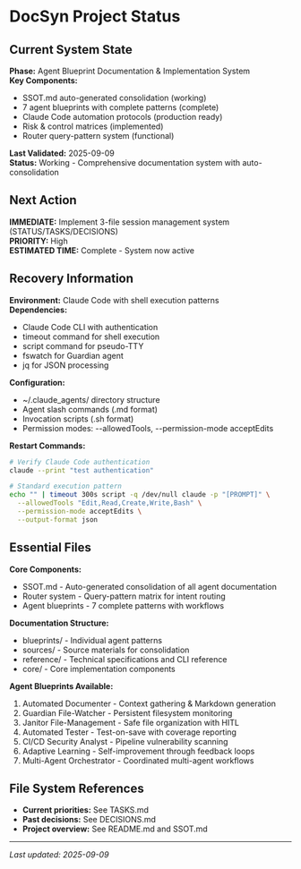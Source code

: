 # DocSyn Project Status

## Current System State
**Phase:** Agent Blueprint Documentation & Implementation System  
**Key Components:** 
- SSOT.md auto-generated consolidation (working)
- 7 agent blueprints with complete patterns (complete)
- Claude Code automation protocols (production ready)
- Risk & control matrices (implemented)
- Router query-pattern system (functional)

**Last Validated:** 2025-09-09  
**Status:** Working - Comprehensive documentation system with auto-consolidation

## Next Action
**IMMEDIATE:** Implement 3-file session management system (STATUS/TASKS/DECISIONS)  
**PRIORITY:** High  
**ESTIMATED TIME:** Complete - System now active

## Recovery Information
**Environment:** Claude Code with shell execution patterns  
**Dependencies:** 
- Claude Code CLI with authentication
- timeout command for shell execution  
- script command for pseudo-TTY
- fswatch for Guardian agent
- jq for JSON processing

**Configuration:** 
- ~/.claude_agents/ directory structure
- Agent slash commands (.md format)
- Invocation scripts (.sh format)
- Permission modes: --allowedTools, --permission-mode acceptEdits

**Restart Commands:**
```bash
# Verify Claude Code authentication
claude --print "test authentication"

# Standard execution pattern
echo "" | timeout 300s script -q /dev/null claude -p "[PROMPT]" \
  --allowedTools "Edit,Read,Create,Write,Bash" \
  --permission-mode acceptEdits \
  --output-format json
```

## Essential Files
**Core Components:**
- SSOT.md - Auto-generated consolidation of all agent documentation
- Router system - Query-pattern matrix for intent routing
- Agent blueprints - 7 complete patterns with workflows

**Documentation Structure:**
- blueprints/ - Individual agent patterns
- sources/ - Source materials for consolidation  
- reference/ - Technical specifications and CLI reference
- core/ - Core implementation components

**Agent Blueprints Available:**
1. Automated Documenter - Context gathering & Markdown generation
2. Guardian File-Watcher - Persistent filesystem monitoring  
3. Janitor File-Management - Safe file organization with HITL
4. Automated Tester - Test-on-save with coverage reporting
5. CI/CD Security Analyst - Pipeline vulnerability scanning
6. Adaptive Learning - Self-improvement through feedback loops
7. Multi-Agent Orchestrator - Coordinated multi-agent workflows

## File System References
- **Current priorities:** See TASKS.md
- **Past decisions:** See DECISIONS.md  
- **Project overview:** See README.md and SSOT.md

---
*Last updated: 2025-09-09*
